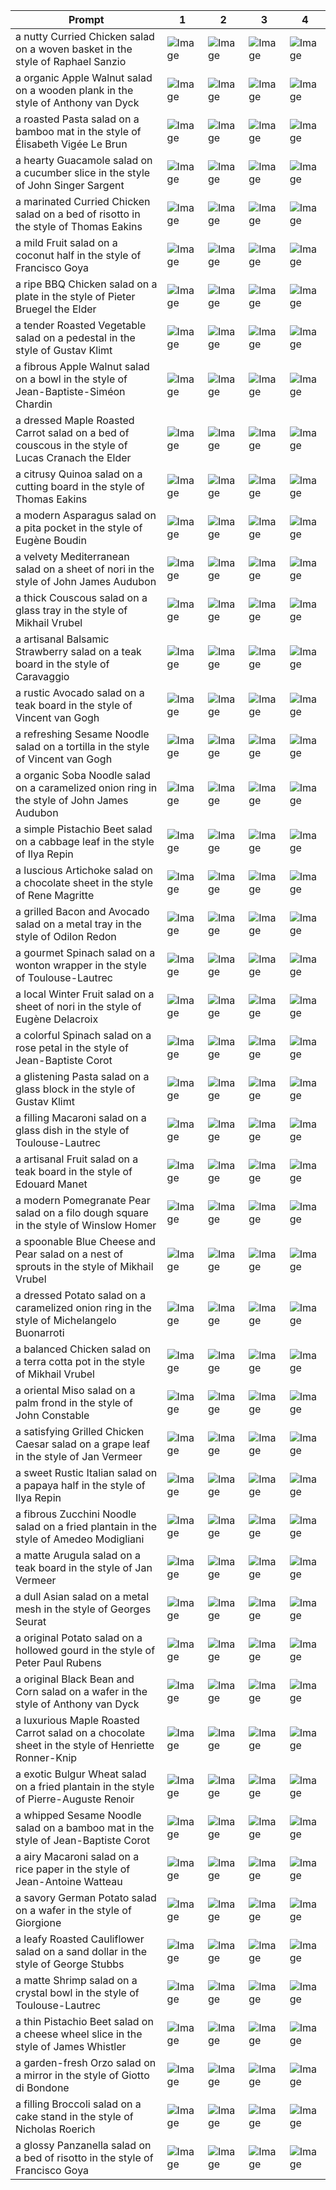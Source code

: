 | Prompt | 1 | 2 | 3 | 4 |
|-|-|-|-|-|
| a nutty Curried Chicken salad on a woven basket in the style of Raphael Sanzio | ![Image](https://salad-benchmark-public-assets.s3.us-east-2.amazonaws.com/sdxl/e2cd5f75-49ce-4fc8-a198-d7ec06dde459-0.jpg) | ![Image](https://salad-benchmark-public-assets.s3.us-east-2.amazonaws.com/sdxl/e2cd5f75-49ce-4fc8-a198-d7ec06dde459-1.jpg) | ![Image](https://salad-benchmark-public-assets.s3.us-east-2.amazonaws.com/sdxl/e2cd5f75-49ce-4fc8-a198-d7ec06dde459-2.jpg) | ![Image](https://salad-benchmark-public-assets.s3.us-east-2.amazonaws.com/sdxl/e2cd5f75-49ce-4fc8-a198-d7ec06dde459-3.jpg) |
| a organic Apple Walnut salad on a wooden plank in the style of Anthony van Dyck | ![Image](https://salad-benchmark-public-assets.s3.us-east-2.amazonaws.com/sdxl/bb2beb0d-2f33-4326-b42b-6517dfa9f87d-0.jpg) | ![Image](https://salad-benchmark-public-assets.s3.us-east-2.amazonaws.com/sdxl/bb2beb0d-2f33-4326-b42b-6517dfa9f87d-1.jpg) | ![Image](https://salad-benchmark-public-assets.s3.us-east-2.amazonaws.com/sdxl/bb2beb0d-2f33-4326-b42b-6517dfa9f87d-2.jpg) | ![Image](https://salad-benchmark-public-assets.s3.us-east-2.amazonaws.com/sdxl/bb2beb0d-2f33-4326-b42b-6517dfa9f87d-3.jpg) |
| a roasted Pasta salad on a bamboo mat in the style of Élisabeth Vigée Le Brun | ![Image](https://salad-benchmark-public-assets.s3.us-east-2.amazonaws.com/sdxl/69fe1c36-05ed-40af-8b00-6f6d73b6d867-0.jpg) | ![Image](https://salad-benchmark-public-assets.s3.us-east-2.amazonaws.com/sdxl/69fe1c36-05ed-40af-8b00-6f6d73b6d867-1.jpg) | ![Image](https://salad-benchmark-public-assets.s3.us-east-2.amazonaws.com/sdxl/69fe1c36-05ed-40af-8b00-6f6d73b6d867-2.jpg) | ![Image](https://salad-benchmark-public-assets.s3.us-east-2.amazonaws.com/sdxl/69fe1c36-05ed-40af-8b00-6f6d73b6d867-3.jpg) |
| a hearty Guacamole salad on a cucumber slice in the style of John Singer Sargent | ![Image](https://salad-benchmark-public-assets.s3.us-east-2.amazonaws.com/sdxl/cda2db05-a0e7-4287-8f71-effbb6b590a5-0.jpg) | ![Image](https://salad-benchmark-public-assets.s3.us-east-2.amazonaws.com/sdxl/cda2db05-a0e7-4287-8f71-effbb6b590a5-1.jpg) | ![Image](https://salad-benchmark-public-assets.s3.us-east-2.amazonaws.com/sdxl/cda2db05-a0e7-4287-8f71-effbb6b590a5-2.jpg) | ![Image](https://salad-benchmark-public-assets.s3.us-east-2.amazonaws.com/sdxl/cda2db05-a0e7-4287-8f71-effbb6b590a5-3.jpg) |
| a marinated Curried Chicken salad on a bed of risotto in the style of Thomas Eakins | ![Image](https://salad-benchmark-public-assets.s3.us-east-2.amazonaws.com/sdxl/ee0c4cba-436b-468a-9701-ea305deec7ba-0.jpg) | ![Image](https://salad-benchmark-public-assets.s3.us-east-2.amazonaws.com/sdxl/ee0c4cba-436b-468a-9701-ea305deec7ba-1.jpg) | ![Image](https://salad-benchmark-public-assets.s3.us-east-2.amazonaws.com/sdxl/ee0c4cba-436b-468a-9701-ea305deec7ba-2.jpg) | ![Image](https://salad-benchmark-public-assets.s3.us-east-2.amazonaws.com/sdxl/ee0c4cba-436b-468a-9701-ea305deec7ba-3.jpg) |
| a mild Fruit salad on a coconut half in the style of Francisco Goya | ![Image](https://salad-benchmark-public-assets.s3.us-east-2.amazonaws.com/sdxl/e4e16719-3118-486d-b96f-5f5179e3f70c-0.jpg) | ![Image](https://salad-benchmark-public-assets.s3.us-east-2.amazonaws.com/sdxl/e4e16719-3118-486d-b96f-5f5179e3f70c-1.jpg) | ![Image](https://salad-benchmark-public-assets.s3.us-east-2.amazonaws.com/sdxl/e4e16719-3118-486d-b96f-5f5179e3f70c-2.jpg) | ![Image](https://salad-benchmark-public-assets.s3.us-east-2.amazonaws.com/sdxl/e4e16719-3118-486d-b96f-5f5179e3f70c-3.jpg) |
| a ripe BBQ Chicken salad on a plate in the style of Pieter Bruegel the Elder | ![Image](https://salad-benchmark-public-assets.s3.us-east-2.amazonaws.com/sdxl/d8123d3c-875d-4827-83b3-57462056d0db-0.jpg) | ![Image](https://salad-benchmark-public-assets.s3.us-east-2.amazonaws.com/sdxl/d8123d3c-875d-4827-83b3-57462056d0db-1.jpg) | ![Image](https://salad-benchmark-public-assets.s3.us-east-2.amazonaws.com/sdxl/d8123d3c-875d-4827-83b3-57462056d0db-2.jpg) | ![Image](https://salad-benchmark-public-assets.s3.us-east-2.amazonaws.com/sdxl/d8123d3c-875d-4827-83b3-57462056d0db-3.jpg) |
| a tender Roasted Vegetable salad on a pedestal in the style of Gustav Klimt | ![Image](https://salad-benchmark-public-assets.s3.us-east-2.amazonaws.com/sdxl/45a576ef-98d9-470a-a707-35e48b6e0b54-0.jpg) | ![Image](https://salad-benchmark-public-assets.s3.us-east-2.amazonaws.com/sdxl/45a576ef-98d9-470a-a707-35e48b6e0b54-1.jpg) | ![Image](https://salad-benchmark-public-assets.s3.us-east-2.amazonaws.com/sdxl/45a576ef-98d9-470a-a707-35e48b6e0b54-2.jpg) | ![Image](https://salad-benchmark-public-assets.s3.us-east-2.amazonaws.com/sdxl/45a576ef-98d9-470a-a707-35e48b6e0b54-3.jpg) |
| a fibrous Apple Walnut salad on a bowl in the style of Jean-Baptiste-Siméon Chardin | ![Image](https://salad-benchmark-public-assets.s3.us-east-2.amazonaws.com/sdxl/292a0722-2451-45e2-8eef-6893ab962fa7-0.jpg) | ![Image](https://salad-benchmark-public-assets.s3.us-east-2.amazonaws.com/sdxl/292a0722-2451-45e2-8eef-6893ab962fa7-1.jpg) | ![Image](https://salad-benchmark-public-assets.s3.us-east-2.amazonaws.com/sdxl/292a0722-2451-45e2-8eef-6893ab962fa7-2.jpg) | ![Image](https://salad-benchmark-public-assets.s3.us-east-2.amazonaws.com/sdxl/292a0722-2451-45e2-8eef-6893ab962fa7-3.jpg) |
| a dressed Maple Roasted Carrot salad on a bed of couscous in the style of Lucas Cranach the Elder | ![Image](https://salad-benchmark-public-assets.s3.us-east-2.amazonaws.com/sdxl/8a3e1216-f459-4444-9b4d-b1c10950cedc-0.jpg) | ![Image](https://salad-benchmark-public-assets.s3.us-east-2.amazonaws.com/sdxl/8a3e1216-f459-4444-9b4d-b1c10950cedc-1.jpg) | ![Image](https://salad-benchmark-public-assets.s3.us-east-2.amazonaws.com/sdxl/8a3e1216-f459-4444-9b4d-b1c10950cedc-2.jpg) | ![Image](https://salad-benchmark-public-assets.s3.us-east-2.amazonaws.com/sdxl/8a3e1216-f459-4444-9b4d-b1c10950cedc-3.jpg) |
| a citrusy Quinoa salad on a cutting board in the style of Thomas Eakins | ![Image](https://salad-benchmark-public-assets.s3.us-east-2.amazonaws.com/sdxl/bcce87e8-48c8-484b-9f49-69c72a60abbb-0.jpg) | ![Image](https://salad-benchmark-public-assets.s3.us-east-2.amazonaws.com/sdxl/bcce87e8-48c8-484b-9f49-69c72a60abbb-1.jpg) | ![Image](https://salad-benchmark-public-assets.s3.us-east-2.amazonaws.com/sdxl/bcce87e8-48c8-484b-9f49-69c72a60abbb-2.jpg) | ![Image](https://salad-benchmark-public-assets.s3.us-east-2.amazonaws.com/sdxl/bcce87e8-48c8-484b-9f49-69c72a60abbb-3.jpg) |
| a modern Asparagus salad on a pita pocket in the style of Eugène Boudin | ![Image](https://salad-benchmark-public-assets.s3.us-east-2.amazonaws.com/sdxl/0ff114b9-a275-421d-b3a2-849c884de2fe-0.jpg) | ![Image](https://salad-benchmark-public-assets.s3.us-east-2.amazonaws.com/sdxl/0ff114b9-a275-421d-b3a2-849c884de2fe-1.jpg) | ![Image](https://salad-benchmark-public-assets.s3.us-east-2.amazonaws.com/sdxl/0ff114b9-a275-421d-b3a2-849c884de2fe-2.jpg) | ![Image](https://salad-benchmark-public-assets.s3.us-east-2.amazonaws.com/sdxl/0ff114b9-a275-421d-b3a2-849c884de2fe-3.jpg) |
| a velvety Mediterranean salad on a sheet of nori in the style of John James Audubon | ![Image](https://salad-benchmark-public-assets.s3.us-east-2.amazonaws.com/sdxl/ff2fc71d-1d5b-4b36-8567-3b00cc441d02-0.jpg) | ![Image](https://salad-benchmark-public-assets.s3.us-east-2.amazonaws.com/sdxl/ff2fc71d-1d5b-4b36-8567-3b00cc441d02-1.jpg) | ![Image](https://salad-benchmark-public-assets.s3.us-east-2.amazonaws.com/sdxl/ff2fc71d-1d5b-4b36-8567-3b00cc441d02-2.jpg) | ![Image](https://salad-benchmark-public-assets.s3.us-east-2.amazonaws.com/sdxl/ff2fc71d-1d5b-4b36-8567-3b00cc441d02-3.jpg) |
| a thick Couscous salad on a glass tray in the style of Mikhail Vrubel | ![Image](https://salad-benchmark-public-assets.s3.us-east-2.amazonaws.com/sdxl/910286d4-42aa-4309-9724-3c3c402ffe93-0.jpg) | ![Image](https://salad-benchmark-public-assets.s3.us-east-2.amazonaws.com/sdxl/910286d4-42aa-4309-9724-3c3c402ffe93-1.jpg) | ![Image](https://salad-benchmark-public-assets.s3.us-east-2.amazonaws.com/sdxl/910286d4-42aa-4309-9724-3c3c402ffe93-2.jpg) | ![Image](https://salad-benchmark-public-assets.s3.us-east-2.amazonaws.com/sdxl/910286d4-42aa-4309-9724-3c3c402ffe93-3.jpg) |
| a artisanal Balsamic Strawberry salad on a teak board in the style of Caravaggio | ![Image](https://salad-benchmark-public-assets.s3.us-east-2.amazonaws.com/sdxl/251e318d-99aa-46b7-a3ae-c23d928746e9-0.jpg) | ![Image](https://salad-benchmark-public-assets.s3.us-east-2.amazonaws.com/sdxl/251e318d-99aa-46b7-a3ae-c23d928746e9-1.jpg) | ![Image](https://salad-benchmark-public-assets.s3.us-east-2.amazonaws.com/sdxl/251e318d-99aa-46b7-a3ae-c23d928746e9-2.jpg) | ![Image](https://salad-benchmark-public-assets.s3.us-east-2.amazonaws.com/sdxl/251e318d-99aa-46b7-a3ae-c23d928746e9-3.jpg) |
| a rustic Avocado salad on a teak board in the style of Vincent van Gogh | ![Image](https://salad-benchmark-public-assets.s3.us-east-2.amazonaws.com/sdxl/e0df3cc2-c319-4300-bdae-29ff4af7a966-0.jpg) | ![Image](https://salad-benchmark-public-assets.s3.us-east-2.amazonaws.com/sdxl/e0df3cc2-c319-4300-bdae-29ff4af7a966-1.jpg) | ![Image](https://salad-benchmark-public-assets.s3.us-east-2.amazonaws.com/sdxl/e0df3cc2-c319-4300-bdae-29ff4af7a966-2.jpg) | ![Image](https://salad-benchmark-public-assets.s3.us-east-2.amazonaws.com/sdxl/e0df3cc2-c319-4300-bdae-29ff4af7a966-3.jpg) |
| a refreshing Sesame Noodle salad on a tortilla in the style of Vincent van Gogh | ![Image](https://salad-benchmark-public-assets.s3.us-east-2.amazonaws.com/sdxl/db44677b-3b78-4222-8190-d18fcca6a604-0.jpg) | ![Image](https://salad-benchmark-public-assets.s3.us-east-2.amazonaws.com/sdxl/db44677b-3b78-4222-8190-d18fcca6a604-1.jpg) | ![Image](https://salad-benchmark-public-assets.s3.us-east-2.amazonaws.com/sdxl/db44677b-3b78-4222-8190-d18fcca6a604-2.jpg) | ![Image](https://salad-benchmark-public-assets.s3.us-east-2.amazonaws.com/sdxl/db44677b-3b78-4222-8190-d18fcca6a604-3.jpg) |
| a organic Soba Noodle salad on a caramelized onion ring in the style of John James Audubon | ![Image](https://salad-benchmark-public-assets.s3.us-east-2.amazonaws.com/sdxl/9745ddc1-d911-4cfe-ae76-60b6905ae53e-0.jpg) | ![Image](https://salad-benchmark-public-assets.s3.us-east-2.amazonaws.com/sdxl/9745ddc1-d911-4cfe-ae76-60b6905ae53e-1.jpg) | ![Image](https://salad-benchmark-public-assets.s3.us-east-2.amazonaws.com/sdxl/9745ddc1-d911-4cfe-ae76-60b6905ae53e-2.jpg) | ![Image](https://salad-benchmark-public-assets.s3.us-east-2.amazonaws.com/sdxl/9745ddc1-d911-4cfe-ae76-60b6905ae53e-3.jpg) |
| a simple Pistachio Beet salad on a cabbage leaf in the style of Ilya Repin | ![Image](https://salad-benchmark-public-assets.s3.us-east-2.amazonaws.com/sdxl/069a6ad1-3728-4dd8-880c-895e6347dc25-0.jpg) | ![Image](https://salad-benchmark-public-assets.s3.us-east-2.amazonaws.com/sdxl/069a6ad1-3728-4dd8-880c-895e6347dc25-1.jpg) | ![Image](https://salad-benchmark-public-assets.s3.us-east-2.amazonaws.com/sdxl/069a6ad1-3728-4dd8-880c-895e6347dc25-2.jpg) | ![Image](https://salad-benchmark-public-assets.s3.us-east-2.amazonaws.com/sdxl/069a6ad1-3728-4dd8-880c-895e6347dc25-3.jpg) |
| a luscious Artichoke salad on a chocolate sheet in the style of Rene Magritte | ![Image](https://salad-benchmark-public-assets.s3.us-east-2.amazonaws.com/sdxl/527b2b85-5732-40fa-9f22-f45e223c2e19-0.jpg) | ![Image](https://salad-benchmark-public-assets.s3.us-east-2.amazonaws.com/sdxl/527b2b85-5732-40fa-9f22-f45e223c2e19-1.jpg) | ![Image](https://salad-benchmark-public-assets.s3.us-east-2.amazonaws.com/sdxl/527b2b85-5732-40fa-9f22-f45e223c2e19-2.jpg) | ![Image](https://salad-benchmark-public-assets.s3.us-east-2.amazonaws.com/sdxl/527b2b85-5732-40fa-9f22-f45e223c2e19-3.jpg) |
| a grilled Bacon and Avocado salad on a metal tray in the style of Odilon Redon | ![Image](https://salad-benchmark-public-assets.s3.us-east-2.amazonaws.com/sdxl/572c50bf-3514-4c0b-9cf4-5bf069a27e4e-0.jpg) | ![Image](https://salad-benchmark-public-assets.s3.us-east-2.amazonaws.com/sdxl/572c50bf-3514-4c0b-9cf4-5bf069a27e4e-1.jpg) | ![Image](https://salad-benchmark-public-assets.s3.us-east-2.amazonaws.com/sdxl/572c50bf-3514-4c0b-9cf4-5bf069a27e4e-2.jpg) | ![Image](https://salad-benchmark-public-assets.s3.us-east-2.amazonaws.com/sdxl/572c50bf-3514-4c0b-9cf4-5bf069a27e4e-3.jpg) |
| a gourmet Spinach salad on a wonton wrapper in the style of Toulouse-Lautrec | ![Image](https://salad-benchmark-public-assets.s3.us-east-2.amazonaws.com/sdxl/d2b3cb77-87db-48f5-ab83-0bc6f8d64281-0.jpg) | ![Image](https://salad-benchmark-public-assets.s3.us-east-2.amazonaws.com/sdxl/d2b3cb77-87db-48f5-ab83-0bc6f8d64281-1.jpg) | ![Image](https://salad-benchmark-public-assets.s3.us-east-2.amazonaws.com/sdxl/d2b3cb77-87db-48f5-ab83-0bc6f8d64281-2.jpg) | ![Image](https://salad-benchmark-public-assets.s3.us-east-2.amazonaws.com/sdxl/d2b3cb77-87db-48f5-ab83-0bc6f8d64281-3.jpg) |
| a local Winter Fruit salad on a sheet of nori in the style of Eugène Delacroix | ![Image](https://salad-benchmark-public-assets.s3.us-east-2.amazonaws.com/sdxl/027e6594-ec3b-4d67-bd99-72a2e610ae24-0.jpg) | ![Image](https://salad-benchmark-public-assets.s3.us-east-2.amazonaws.com/sdxl/027e6594-ec3b-4d67-bd99-72a2e610ae24-1.jpg) | ![Image](https://salad-benchmark-public-assets.s3.us-east-2.amazonaws.com/sdxl/027e6594-ec3b-4d67-bd99-72a2e610ae24-2.jpg) | ![Image](https://salad-benchmark-public-assets.s3.us-east-2.amazonaws.com/sdxl/027e6594-ec3b-4d67-bd99-72a2e610ae24-3.jpg) |
| a colorful Spinach salad on a rose petal in the style of Jean-Baptiste Corot | ![Image](https://salad-benchmark-public-assets.s3.us-east-2.amazonaws.com/sdxl/11f0079f-e897-4d32-af49-27c5ee411e21-0.jpg) | ![Image](https://salad-benchmark-public-assets.s3.us-east-2.amazonaws.com/sdxl/11f0079f-e897-4d32-af49-27c5ee411e21-1.jpg) | ![Image](https://salad-benchmark-public-assets.s3.us-east-2.amazonaws.com/sdxl/11f0079f-e897-4d32-af49-27c5ee411e21-2.jpg) | ![Image](https://salad-benchmark-public-assets.s3.us-east-2.amazonaws.com/sdxl/11f0079f-e897-4d32-af49-27c5ee411e21-3.jpg) |
| a glistening Pasta salad on a glass block in the style of Gustav Klimt | ![Image](https://salad-benchmark-public-assets.s3.us-east-2.amazonaws.com/sdxl/a60a4044-a36c-4f12-979c-51acc1516ef4-0.jpg) | ![Image](https://salad-benchmark-public-assets.s3.us-east-2.amazonaws.com/sdxl/a60a4044-a36c-4f12-979c-51acc1516ef4-1.jpg) | ![Image](https://salad-benchmark-public-assets.s3.us-east-2.amazonaws.com/sdxl/a60a4044-a36c-4f12-979c-51acc1516ef4-2.jpg) | ![Image](https://salad-benchmark-public-assets.s3.us-east-2.amazonaws.com/sdxl/a60a4044-a36c-4f12-979c-51acc1516ef4-3.jpg) |
| a filling Macaroni salad on a glass dish in the style of Toulouse-Lautrec | ![Image](https://salad-benchmark-public-assets.s3.us-east-2.amazonaws.com/sdxl/d3c6e989-6edf-4c0b-9bdc-0933ff574d41-0.jpg) | ![Image](https://salad-benchmark-public-assets.s3.us-east-2.amazonaws.com/sdxl/d3c6e989-6edf-4c0b-9bdc-0933ff574d41-1.jpg) | ![Image](https://salad-benchmark-public-assets.s3.us-east-2.amazonaws.com/sdxl/d3c6e989-6edf-4c0b-9bdc-0933ff574d41-2.jpg) | ![Image](https://salad-benchmark-public-assets.s3.us-east-2.amazonaws.com/sdxl/d3c6e989-6edf-4c0b-9bdc-0933ff574d41-3.jpg) |
| a artisanal Fruit salad on a teak board in the style of Edouard Manet | ![Image](https://salad-benchmark-public-assets.s3.us-east-2.amazonaws.com/sdxl/41be9da4-b456-42ba-85a1-fb4f40019b65-0.jpg) | ![Image](https://salad-benchmark-public-assets.s3.us-east-2.amazonaws.com/sdxl/41be9da4-b456-42ba-85a1-fb4f40019b65-1.jpg) | ![Image](https://salad-benchmark-public-assets.s3.us-east-2.amazonaws.com/sdxl/41be9da4-b456-42ba-85a1-fb4f40019b65-2.jpg) | ![Image](https://salad-benchmark-public-assets.s3.us-east-2.amazonaws.com/sdxl/41be9da4-b456-42ba-85a1-fb4f40019b65-3.jpg) |
| a modern Pomegranate Pear salad on a filo dough square in the style of Winslow Homer | ![Image](https://salad-benchmark-public-assets.s3.us-east-2.amazonaws.com/sdxl/6229749a-37d4-493d-9d84-5d6a106cc8bf-0.jpg) | ![Image](https://salad-benchmark-public-assets.s3.us-east-2.amazonaws.com/sdxl/6229749a-37d4-493d-9d84-5d6a106cc8bf-1.jpg) | ![Image](https://salad-benchmark-public-assets.s3.us-east-2.amazonaws.com/sdxl/6229749a-37d4-493d-9d84-5d6a106cc8bf-2.jpg) | ![Image](https://salad-benchmark-public-assets.s3.us-east-2.amazonaws.com/sdxl/6229749a-37d4-493d-9d84-5d6a106cc8bf-3.jpg) |
| a spoonable Blue Cheese and Pear salad on a nest of sprouts in the style of Mikhail Vrubel | ![Image](https://salad-benchmark-public-assets.s3.us-east-2.amazonaws.com/sdxl/02122a0c-cd87-4210-8773-78acc0ae2a2d-0.jpg) | ![Image](https://salad-benchmark-public-assets.s3.us-east-2.amazonaws.com/sdxl/02122a0c-cd87-4210-8773-78acc0ae2a2d-1.jpg) | ![Image](https://salad-benchmark-public-assets.s3.us-east-2.amazonaws.com/sdxl/02122a0c-cd87-4210-8773-78acc0ae2a2d-2.jpg) | ![Image](https://salad-benchmark-public-assets.s3.us-east-2.amazonaws.com/sdxl/02122a0c-cd87-4210-8773-78acc0ae2a2d-3.jpg) |
| a dressed Potato salad on a caramelized onion ring in the style of Michelangelo Buonarroti | ![Image](https://salad-benchmark-public-assets.s3.us-east-2.amazonaws.com/sdxl/f6a303ad-2890-4529-a575-82af954a5227-0.jpg) | ![Image](https://salad-benchmark-public-assets.s3.us-east-2.amazonaws.com/sdxl/f6a303ad-2890-4529-a575-82af954a5227-1.jpg) | ![Image](https://salad-benchmark-public-assets.s3.us-east-2.amazonaws.com/sdxl/f6a303ad-2890-4529-a575-82af954a5227-2.jpg) | ![Image](https://salad-benchmark-public-assets.s3.us-east-2.amazonaws.com/sdxl/f6a303ad-2890-4529-a575-82af954a5227-3.jpg) |
| a balanced Chicken salad on a terra cotta pot in the style of Mikhail Vrubel | ![Image](https://salad-benchmark-public-assets.s3.us-east-2.amazonaws.com/sdxl/4c6eed34-90e1-427c-ab1a-58c57ac11fd0-0.jpg) | ![Image](https://salad-benchmark-public-assets.s3.us-east-2.amazonaws.com/sdxl/4c6eed34-90e1-427c-ab1a-58c57ac11fd0-1.jpg) | ![Image](https://salad-benchmark-public-assets.s3.us-east-2.amazonaws.com/sdxl/4c6eed34-90e1-427c-ab1a-58c57ac11fd0-2.jpg) | ![Image](https://salad-benchmark-public-assets.s3.us-east-2.amazonaws.com/sdxl/4c6eed34-90e1-427c-ab1a-58c57ac11fd0-3.jpg) |
| a oriental Miso salad on a palm frond in the style of John Constable | ![Image](https://salad-benchmark-public-assets.s3.us-east-2.amazonaws.com/sdxl/f54d9cf5-2b29-4b21-ad9e-47a58e02dc6b-0.jpg) | ![Image](https://salad-benchmark-public-assets.s3.us-east-2.amazonaws.com/sdxl/f54d9cf5-2b29-4b21-ad9e-47a58e02dc6b-1.jpg) | ![Image](https://salad-benchmark-public-assets.s3.us-east-2.amazonaws.com/sdxl/f54d9cf5-2b29-4b21-ad9e-47a58e02dc6b-2.jpg) | ![Image](https://salad-benchmark-public-assets.s3.us-east-2.amazonaws.com/sdxl/f54d9cf5-2b29-4b21-ad9e-47a58e02dc6b-3.jpg) |
| a satisfying Grilled Chicken Caesar salad on a grape leaf in the style of Jan Vermeer | ![Image](https://salad-benchmark-public-assets.s3.us-east-2.amazonaws.com/sdxl/f0a4161e-5cf1-4802-8434-c8a4f7afe823-0.jpg) | ![Image](https://salad-benchmark-public-assets.s3.us-east-2.amazonaws.com/sdxl/f0a4161e-5cf1-4802-8434-c8a4f7afe823-1.jpg) | ![Image](https://salad-benchmark-public-assets.s3.us-east-2.amazonaws.com/sdxl/f0a4161e-5cf1-4802-8434-c8a4f7afe823-2.jpg) | ![Image](https://salad-benchmark-public-assets.s3.us-east-2.amazonaws.com/sdxl/f0a4161e-5cf1-4802-8434-c8a4f7afe823-3.jpg) |
| a sweet Rustic Italian salad on a papaya half in the style of Ilya Repin | ![Image](https://salad-benchmark-public-assets.s3.us-east-2.amazonaws.com/sdxl/d9023ee0-f85d-44c0-92ad-02d9f8ef109a-0.jpg) | ![Image](https://salad-benchmark-public-assets.s3.us-east-2.amazonaws.com/sdxl/d9023ee0-f85d-44c0-92ad-02d9f8ef109a-1.jpg) | ![Image](https://salad-benchmark-public-assets.s3.us-east-2.amazonaws.com/sdxl/d9023ee0-f85d-44c0-92ad-02d9f8ef109a-2.jpg) | ![Image](https://salad-benchmark-public-assets.s3.us-east-2.amazonaws.com/sdxl/d9023ee0-f85d-44c0-92ad-02d9f8ef109a-3.jpg) |
| a fibrous Zucchini Noodle salad on a fried plantain in the style of Amedeo Modigliani | ![Image](https://salad-benchmark-public-assets.s3.us-east-2.amazonaws.com/sdxl/6e5eef7f-252f-482a-ac3e-5632e345ac97-0.jpg) | ![Image](https://salad-benchmark-public-assets.s3.us-east-2.amazonaws.com/sdxl/6e5eef7f-252f-482a-ac3e-5632e345ac97-1.jpg) | ![Image](https://salad-benchmark-public-assets.s3.us-east-2.amazonaws.com/sdxl/6e5eef7f-252f-482a-ac3e-5632e345ac97-2.jpg) | ![Image](https://salad-benchmark-public-assets.s3.us-east-2.amazonaws.com/sdxl/6e5eef7f-252f-482a-ac3e-5632e345ac97-3.jpg) |
| a matte Arugula salad on a teak board in the style of Jan Vermeer | ![Image](https://salad-benchmark-public-assets.s3.us-east-2.amazonaws.com/sdxl/7ba96ba8-297b-49e4-9da1-e6ae74ebb345-0.jpg) | ![Image](https://salad-benchmark-public-assets.s3.us-east-2.amazonaws.com/sdxl/7ba96ba8-297b-49e4-9da1-e6ae74ebb345-1.jpg) | ![Image](https://salad-benchmark-public-assets.s3.us-east-2.amazonaws.com/sdxl/7ba96ba8-297b-49e4-9da1-e6ae74ebb345-2.jpg) | ![Image](https://salad-benchmark-public-assets.s3.us-east-2.amazonaws.com/sdxl/7ba96ba8-297b-49e4-9da1-e6ae74ebb345-3.jpg) |
| a dull Asian salad on a metal mesh in the style of Georges Seurat | ![Image](https://salad-benchmark-public-assets.s3.us-east-2.amazonaws.com/sdxl/131cde68-2639-4c81-8bcd-42443434ada3-0.jpg) | ![Image](https://salad-benchmark-public-assets.s3.us-east-2.amazonaws.com/sdxl/131cde68-2639-4c81-8bcd-42443434ada3-1.jpg) | ![Image](https://salad-benchmark-public-assets.s3.us-east-2.amazonaws.com/sdxl/131cde68-2639-4c81-8bcd-42443434ada3-2.jpg) | ![Image](https://salad-benchmark-public-assets.s3.us-east-2.amazonaws.com/sdxl/131cde68-2639-4c81-8bcd-42443434ada3-3.jpg) |
| a original Potato salad on a hollowed gourd in the style of Peter Paul Rubens | ![Image](https://salad-benchmark-public-assets.s3.us-east-2.amazonaws.com/sdxl/b05b7d48-8a56-4201-ad90-01e455e8b7f2-0.jpg) | ![Image](https://salad-benchmark-public-assets.s3.us-east-2.amazonaws.com/sdxl/b05b7d48-8a56-4201-ad90-01e455e8b7f2-1.jpg) | ![Image](https://salad-benchmark-public-assets.s3.us-east-2.amazonaws.com/sdxl/b05b7d48-8a56-4201-ad90-01e455e8b7f2-2.jpg) | ![Image](https://salad-benchmark-public-assets.s3.us-east-2.amazonaws.com/sdxl/b05b7d48-8a56-4201-ad90-01e455e8b7f2-3.jpg) |
| a original Black Bean and Corn salad on a wafer in the style of Anthony van Dyck | ![Image](https://salad-benchmark-public-assets.s3.us-east-2.amazonaws.com/sdxl/7624d28e-f55b-4d01-b222-ff2558c2fa47-0.jpg) | ![Image](https://salad-benchmark-public-assets.s3.us-east-2.amazonaws.com/sdxl/7624d28e-f55b-4d01-b222-ff2558c2fa47-1.jpg) | ![Image](https://salad-benchmark-public-assets.s3.us-east-2.amazonaws.com/sdxl/7624d28e-f55b-4d01-b222-ff2558c2fa47-2.jpg) | ![Image](https://salad-benchmark-public-assets.s3.us-east-2.amazonaws.com/sdxl/7624d28e-f55b-4d01-b222-ff2558c2fa47-3.jpg) |
| a luxurious Maple Roasted Carrot salad on a chocolate sheet in the style of Henriette Ronner-Knip | ![Image](https://salad-benchmark-public-assets.s3.us-east-2.amazonaws.com/sdxl/1e1e04aa-f031-4576-b477-d40f5b520aab-0.jpg) | ![Image](https://salad-benchmark-public-assets.s3.us-east-2.amazonaws.com/sdxl/1e1e04aa-f031-4576-b477-d40f5b520aab-1.jpg) | ![Image](https://salad-benchmark-public-assets.s3.us-east-2.amazonaws.com/sdxl/1e1e04aa-f031-4576-b477-d40f5b520aab-2.jpg) | ![Image](https://salad-benchmark-public-assets.s3.us-east-2.amazonaws.com/sdxl/1e1e04aa-f031-4576-b477-d40f5b520aab-3.jpg) |
| a exotic Bulgur Wheat salad on a fried plantain in the style of Pierre-Auguste Renoir | ![Image](https://salad-benchmark-public-assets.s3.us-east-2.amazonaws.com/sdxl/3e28d630-2612-4a00-96a3-48ad48eb3943-0.jpg) | ![Image](https://salad-benchmark-public-assets.s3.us-east-2.amazonaws.com/sdxl/3e28d630-2612-4a00-96a3-48ad48eb3943-1.jpg) | ![Image](https://salad-benchmark-public-assets.s3.us-east-2.amazonaws.com/sdxl/3e28d630-2612-4a00-96a3-48ad48eb3943-2.jpg) | ![Image](https://salad-benchmark-public-assets.s3.us-east-2.amazonaws.com/sdxl/3e28d630-2612-4a00-96a3-48ad48eb3943-3.jpg) |
| a whipped Sesame Noodle salad on a bamboo mat in the style of Jean-Baptiste Corot | ![Image](https://salad-benchmark-public-assets.s3.us-east-2.amazonaws.com/sdxl/e31ff3f7-f16e-445a-8157-3d8b395e3fe5-0.jpg) | ![Image](https://salad-benchmark-public-assets.s3.us-east-2.amazonaws.com/sdxl/e31ff3f7-f16e-445a-8157-3d8b395e3fe5-1.jpg) | ![Image](https://salad-benchmark-public-assets.s3.us-east-2.amazonaws.com/sdxl/e31ff3f7-f16e-445a-8157-3d8b395e3fe5-2.jpg) | ![Image](https://salad-benchmark-public-assets.s3.us-east-2.amazonaws.com/sdxl/e31ff3f7-f16e-445a-8157-3d8b395e3fe5-3.jpg) |
| a airy Macaroni salad on a rice paper in the style of Jean-Antoine Watteau | ![Image](https://salad-benchmark-public-assets.s3.us-east-2.amazonaws.com/sdxl/b8731094-b168-4ba3-8151-b1e1aaad4460-0.jpg) | ![Image](https://salad-benchmark-public-assets.s3.us-east-2.amazonaws.com/sdxl/b8731094-b168-4ba3-8151-b1e1aaad4460-1.jpg) | ![Image](https://salad-benchmark-public-assets.s3.us-east-2.amazonaws.com/sdxl/b8731094-b168-4ba3-8151-b1e1aaad4460-2.jpg) | ![Image](https://salad-benchmark-public-assets.s3.us-east-2.amazonaws.com/sdxl/b8731094-b168-4ba3-8151-b1e1aaad4460-3.jpg) |
| a savory German Potato salad on a wafer in the style of Giorgione | ![Image](https://salad-benchmark-public-assets.s3.us-east-2.amazonaws.com/sdxl/3153a61d-82d7-467e-aa8b-a89cfc3509cd-0.jpg) | ![Image](https://salad-benchmark-public-assets.s3.us-east-2.amazonaws.com/sdxl/3153a61d-82d7-467e-aa8b-a89cfc3509cd-1.jpg) | ![Image](https://salad-benchmark-public-assets.s3.us-east-2.amazonaws.com/sdxl/3153a61d-82d7-467e-aa8b-a89cfc3509cd-2.jpg) | ![Image](https://salad-benchmark-public-assets.s3.us-east-2.amazonaws.com/sdxl/3153a61d-82d7-467e-aa8b-a89cfc3509cd-3.jpg) |
| a leafy Roasted Cauliflower salad on a sand dollar in the style of George Stubbs | ![Image](https://salad-benchmark-public-assets.s3.us-east-2.amazonaws.com/sdxl/658c71c8-1f70-420b-9c77-9edfcaa7aa48-0.jpg) | ![Image](https://salad-benchmark-public-assets.s3.us-east-2.amazonaws.com/sdxl/658c71c8-1f70-420b-9c77-9edfcaa7aa48-1.jpg) | ![Image](https://salad-benchmark-public-assets.s3.us-east-2.amazonaws.com/sdxl/658c71c8-1f70-420b-9c77-9edfcaa7aa48-2.jpg) | ![Image](https://salad-benchmark-public-assets.s3.us-east-2.amazonaws.com/sdxl/658c71c8-1f70-420b-9c77-9edfcaa7aa48-3.jpg) |
| a matte Shrimp salad on a crystal bowl in the style of Toulouse-Lautrec | ![Image](https://salad-benchmark-public-assets.s3.us-east-2.amazonaws.com/sdxl/ceb946ae-e527-4f62-8e7b-e2c5c23673f3-0.jpg) | ![Image](https://salad-benchmark-public-assets.s3.us-east-2.amazonaws.com/sdxl/ceb946ae-e527-4f62-8e7b-e2c5c23673f3-1.jpg) | ![Image](https://salad-benchmark-public-assets.s3.us-east-2.amazonaws.com/sdxl/ceb946ae-e527-4f62-8e7b-e2c5c23673f3-2.jpg) | ![Image](https://salad-benchmark-public-assets.s3.us-east-2.amazonaws.com/sdxl/ceb946ae-e527-4f62-8e7b-e2c5c23673f3-3.jpg) |
| a thin Pistachio Beet salad on a cheese wheel slice in the style of James Whistler | ![Image](https://salad-benchmark-public-assets.s3.us-east-2.amazonaws.com/sdxl/d29fc0c2-2811-4e7e-871d-531dfe0f09df-0.jpg) | ![Image](https://salad-benchmark-public-assets.s3.us-east-2.amazonaws.com/sdxl/d29fc0c2-2811-4e7e-871d-531dfe0f09df-1.jpg) | ![Image](https://salad-benchmark-public-assets.s3.us-east-2.amazonaws.com/sdxl/d29fc0c2-2811-4e7e-871d-531dfe0f09df-2.jpg) | ![Image](https://salad-benchmark-public-assets.s3.us-east-2.amazonaws.com/sdxl/d29fc0c2-2811-4e7e-871d-531dfe0f09df-3.jpg) |
| a garden-fresh Orzo salad on a mirror in the style of Giotto di Bondone | ![Image](https://salad-benchmark-public-assets.s3.us-east-2.amazonaws.com/sdxl/b91069ba-5d92-499e-8435-dae74d2d2f8e-0.jpg) | ![Image](https://salad-benchmark-public-assets.s3.us-east-2.amazonaws.com/sdxl/b91069ba-5d92-499e-8435-dae74d2d2f8e-1.jpg) | ![Image](https://salad-benchmark-public-assets.s3.us-east-2.amazonaws.com/sdxl/b91069ba-5d92-499e-8435-dae74d2d2f8e-2.jpg) | ![Image](https://salad-benchmark-public-assets.s3.us-east-2.amazonaws.com/sdxl/b91069ba-5d92-499e-8435-dae74d2d2f8e-3.jpg) |
| a filling Broccoli salad on a cake stand in the style of Nicholas Roerich | ![Image](https://salad-benchmark-public-assets.s3.us-east-2.amazonaws.com/sdxl/c3b518bf-a708-4f7a-88e2-08df735e1cf7-0.jpg) | ![Image](https://salad-benchmark-public-assets.s3.us-east-2.amazonaws.com/sdxl/c3b518bf-a708-4f7a-88e2-08df735e1cf7-1.jpg) | ![Image](https://salad-benchmark-public-assets.s3.us-east-2.amazonaws.com/sdxl/c3b518bf-a708-4f7a-88e2-08df735e1cf7-2.jpg) | ![Image](https://salad-benchmark-public-assets.s3.us-east-2.amazonaws.com/sdxl/c3b518bf-a708-4f7a-88e2-08df735e1cf7-3.jpg) |
| a glossy Panzanella salad on a bed of risotto in the style of Francisco Goya | ![Image](https://salad-benchmark-public-assets.s3.us-east-2.amazonaws.com/sdxl/2c7e57fa-d315-4417-96a5-188ce72608ec-0.jpg) | ![Image](https://salad-benchmark-public-assets.s3.us-east-2.amazonaws.com/sdxl/2c7e57fa-d315-4417-96a5-188ce72608ec-1.jpg) | ![Image](https://salad-benchmark-public-assets.s3.us-east-2.amazonaws.com/sdxl/2c7e57fa-d315-4417-96a5-188ce72608ec-2.jpg) | ![Image](https://salad-benchmark-public-assets.s3.us-east-2.amazonaws.com/sdxl/2c7e57fa-d315-4417-96a5-188ce72608ec-3.jpg) |

